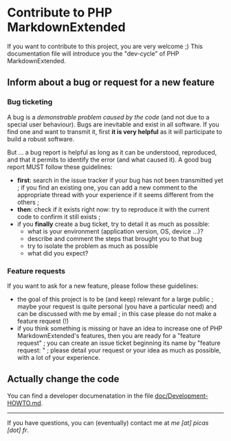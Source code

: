 Contribute to PHP MarkdownExtended
====

If you want to contribute to this project, you are very welcome ;)
This documentation file will introduce you the "dev-cycle" of PHP MarkdownExtended.


Inform about a bug or request for a new feature
-----------------------------------------------

### Bug ticketing

A bug is a *demonstrable problem caused by the code* (and not due to a special user behaviour).
Bugs are inevitable and exist in all software. If you find one and want to transmit it, first
**it is very helpful** as it will participate to build a robust software.

But ... a bug report is helpful as long as it can be understood, reproduced, and that it permits to
identify the error (and what caused it). A good bug report MUST follow these guidelines:

-   **first**: search in the issue tracker if your bug has not been transmitted yet ; if you find an existing one,
    you can add a new comment to the appropriate thread with your experience if it seems different
    from the others ;
-   **then**: check if it exists right now: try to reproduce it with the current code to confirm it still exists ;
-   if you **finally** create a bug ticket, try to detail it as much as possible:
    -   what is your environment (application version, OS, device ...)?
    -   describe and comment the steps that brought you to that bug
    -   try to isolate the problem as much as possible
    -   what did you expect?


### Feature requests

If you want to ask for a new feature, please follow these guidelines:

-   the goal of this project is to be (and keep) relevant for a large public ; maybe your request
    is quite personal (you have a particular need) and can be discussed with me by email ; in this
    case please do not make a feature request (!)
-   if you think something is missing or have an idea to increase one of PHP MarkdownExtended's features, then
    you are ready for a "feature request" ; you can create an issue ticket beginning its name by
    "feature request: " ; please detail your request or your idea as much as possible, with a lot 
    of your experience.


Actually change the code
------------------------

You can find a developer documenatation in the file [doc/Development-HOWTO.md](./doc/Development-HOWTO.md).

----

If you have questions, you can (eventually) contact me at *me [at] picas [dot] fr*.
